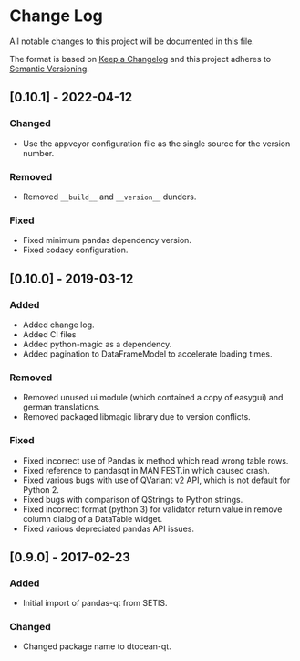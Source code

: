# Change Log

All notable changes to this project will be documented in this file.

The format is based on [Keep a Changelog](http://keepachangelog.com/)
and this project adheres to [Semantic Versioning](http://semver.org/).

## [0.10.1] - 2022-04-12

### Changed

-   Use the appveyor configuration file as the single source for the version
    number.

### Removed

-   Removed `__build__` and `__version__` dunders.

### Fixed

-   Fixed minimum pandas dependency version.
-   Fixed codacy configuration.

## [0.10.0] - 2019-03-12

### Added

-   Added change log.
-   Added CI files
-   Added python-magic as a dependency.
-   Added pagination to DataFrameModel to accelerate loading times.
  
### Removed

-   Removed unused ui module (which contained a copy of easygui) and german
    translations.
-   Removed packaged libmagic library due to version conflicts.

### Fixed

-   Fixed incorrect use of Pandas ix method which read wrong table rows.
-   Fixed reference to pandasqt in MANIFEST.in which caused crash.
-   Fixed various bugs with use of QVariant v2 API, which is not default for
    Python 2.
-   Fixed bugs with comparison of QStrings to Python strings.
-   Fixed incorrect format (python 3) for validator return value in remove 
    column dialog of a DataTable widget.
-   Fixed various depreciated pandas API issues.

## [0.9.0] - 2017-02-23

### Added

-   Initial import of pandas-qt from SETIS.

### Changed

-   Changed package name to dtocean-qt.
